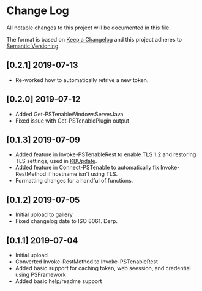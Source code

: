 # Change Log

All notable changes to this project will be documented in this file.

The format is based on [Keep a Changelog](http://keepachangelog.com/)
and this project adheres to [Semantic Versioning](http://semver.org/).

## [0.2.1] 2019-07-13

- Re-worked how to automatically retrive a new token.

## [0.2.0] 2019-07-12

- Added Get-PSTenableWindowsServerJava
- Fixed issue with Get-PSTenablePlugin output

## [0.1.3] 2019-07-09

- Added feature in Invoke-PSTenableRest to enable TLS 1.2 and restoring TLS settings, used in [KBUpdate](https://github.com/potatoqualitee/kbupdate).
- Added feature in Connect-PSTenable to automatically fix Invoke-RestMethod if hostname isn't using TLS.
- Formatting changes for a handful of functions.

## [0.1.2] 2019-07-05

- Initial upload to gallery
- Fixed changelog date to ISO 8061. Derp.

## [0.1.1] 2019-07-04

- Initial upload
- Converted Invoke-RestMethod to Invoke-PSTenableRest
- Added basic support for caching token, web seession, and credential using PSFramework
- Added basic help/readme support
